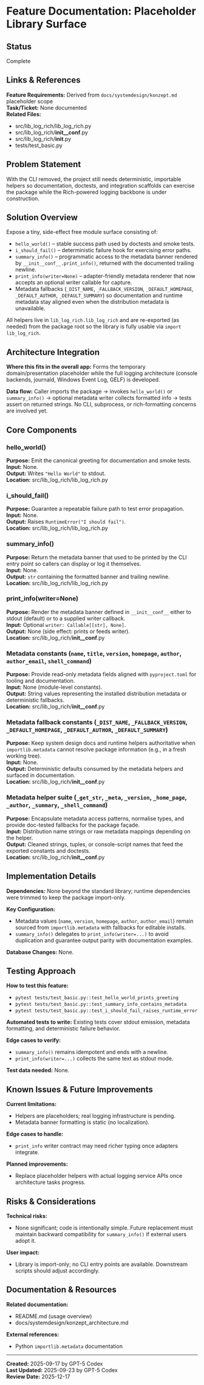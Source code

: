 # Feature Documentation: Placeholder Library Surface

## Status
Complete

## Links & References
**Feature Requirements:** Derived from `docs/systemdesign/konzept.md` placeholder scope  
**Task/Ticket:** None documented  
**Related Files:**
- src/lib_log_rich/lib_log_rich.py
- src/lib_log_rich/__init__conf__.py
- src/lib_log_rich/__init__.py
- tests/test_basic.py

## Problem Statement
With the CLI removed, the project still needs deterministic, importable helpers so documentation, doctests, and integration scaffolds can exercise the package while the Rich-powered logging backbone is under construction.

## Solution Overview
Expose a tiny, side-effect free module surface consisting of:
- `hello_world()` – stable success path used by doctests and smoke tests.
- `i_should_fail()` – deterministic failure hook for exercising error paths.
- `summary_info()` – programmatic access to the metadata banner rendered by `__init__conf__.print_info()`, returned with the documented trailing newline.
- `print_info(writer=None)` – adapter-friendly metadata renderer that now accepts an optional writer callable for capture.
- Metadata fallbacks (`_DIST_NAME`, `_FALLBACK_VERSION`, `_DEFAULT_HOMEPAGE`, `_DEFAULT_AUTHOR`, `_DEFAULT_SUMMARY`) so documentation and runtime metadata stay aligned even when the distribution metadata is unavailable.

All helpers live in `lib_log_rich.lib_log_rich` and are re-exported (as needed) from the package root so the library is fully usable via `import lib_log_rich`.

## Architecture Integration
**Where this fits in the overall app:**
Forms the temporary domain/presentation placeholder while the full logging architecture (console backends, journald, Windows Event Log, GELF) is developed.

**Data flow:**
Caller imports the package → invokes `hello_world()` or `summary_info()` → optional metadata writer collects formatted info → tests assert on returned strings. No CLI, subprocess, or rich-formatting concerns are involved yet.

## Core Components

### hello_world()
**Purpose:** Emit the canonical greeting for documentation and smoke tests.  
**Input:** None.  
**Output:** Writes `"Hello World"` to stdout.  
**Location:** src/lib_log_rich/lib_log_rich.py

### i_should_fail()
**Purpose:** Guarantee a repeatable failure path to test error propagation.  
**Input:** None.  
**Output:** Raises `RuntimeError("I should fail")`.  
**Location:** src/lib_log_rich/lib_log_rich.py

### summary_info()
**Purpose:** Return the metadata banner that used to be printed by the CLI entry point so callers can display or log it themselves.  
**Input:** None.  
**Output:** `str` containing the formatted banner and trailing newline.  
**Location:** src/lib_log_rich/lib_log_rich.py

### print_info(writer=None)
**Purpose:** Render the metadata banner defined in `__init__conf__` either to stdout (default) or to a supplied writer callback.  
**Input:** Optional `writer: Callable[[str], None]`.  
**Output:** None (side effect: prints or feeds writer).  
**Location:** src/lib_log_rich/__init__conf__.py

### Metadata constants (`name`, `title`, `version`, `homepage`, `author`, `author_email`, `shell_command`)
**Purpose:** Provide read-only metadata fields aligned with `pyproject.toml` for tooling and documentation.  
**Input:** None (module-level constants).  
**Output:** String values representing the installed distribution metadata or deterministic fallbacks.  
**Location:** src/lib_log_rich/__init__conf__.py

### Metadata fallback constants (`_DIST_NAME`, `_FALLBACK_VERSION`, `_DEFAULT_HOMEPAGE`, `_DEFAULT_AUTHOR`, `_DEFAULT_SUMMARY`)
**Purpose:** Keep system design docs and runtime helpers authoritative when `importlib.metadata` cannot resolve package information (e.g., in a fresh working tree).  
**Input:** None.  
**Output:** Deterministic defaults consumed by the metadata helpers and surfaced in documentation.  
**Location:** src/lib_log_rich/__init__conf__.py

### Metadata helper suite (`_get_str`, `_meta`, `_version`, `_home_page`, `_author`, `_summary`, `_shell_command`)
**Purpose:** Encapsulate metadata access patterns, normalise types, and provide doc-tested fallbacks for the package façade.  
**Input:** Distribution name strings or raw metadata mappings depending on the helper.  
**Output:** Cleaned strings, tuples, or console-script names that feed the exported constants and doctests.  
**Location:** src/lib_log_rich/__init__conf__.py

## Implementation Details
**Dependencies:** None beyond the standard library; runtime dependencies were trimmed to keep the package import-only.

**Key Configuration:**
- Metadata values (`name`, `version`, `homepage`, `author`, `author_email`) remain sourced from `importlib.metadata` with fallbacks for editable installs.
- `summary_info()` delegates to `print_info(writer=...)` to avoid duplication and guarantee output parity with documentation examples.

**Database Changes:** None.

## Testing Approach
**How to test this feature:**
- `pytest tests/test_basic.py::test_hello_world_prints_greeting`
- `pytest tests/test_basic.py::test_summary_info_contains_metadata`
- `pytest tests/test_basic.py::test_i_should_fail_raises_runtime_error`

**Automated tests to write:**
Existing tests cover stdout emission, metadata formatting, and deterministic failure behavior.

**Edge cases to verify:**
- `summary_info()` remains idempotent and ends with a newline.
- `print_info(writer=...)` collects the same text as stdout mode.

**Test data needed:**
None.

## Known Issues & Future Improvements
**Current limitations:**
- Helpers are placeholders; real logging infrastructure is pending.
- Metadata banner formatting is static (no localization).

**Edge cases to handle:**
- `print_info` writer contract may need richer typing once adapters integrate.

**Planned improvements:**
- Replace placeholder helpers with actual logging service APIs once architecture tasks progress.

## Risks & Considerations
**Technical risks:**
- None significant; code is intentionally simple. Future replacement must maintain backward compatibility for `summary_info()` if external users adopt it.

**User impact:**
- Library is import-only; no CLI entry points are available. Downstream scripts should adjust accordingly.

## Documentation & Resources
**Related documentation:**
- README.md (usage overview)  
- docs/systemdesign/konzept_architecture.md  

**External references:**
- Python `importlib.metadata` documentation

---
**Created:** 2025-09-17 by GPT-5 Codex  
**Last Updated:** 2025-09-23 by GPT-5 Codex  
**Review Date:** 2025-12-17

